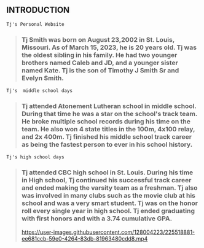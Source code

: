 ## **INTRODUCTION**
```
Tj's Personal Website
```
> ### Tj Smith was born on August 23,2002 in St. Louis, Missouri. As of March 15, 2023, he is 20 years old. Tj was the oldest sibling in his family. He had two younger brothers named Caleb and JD, and a younger sister named Kate. Tj is the son of Timothy J Smith Sr and Evelyn Smith.
 ```
Tj's  middle school days
```
> ### Tj attended Atonement Lutheran school in middle school. During that time he was a star on the school's track team. He broke multiple school records during his time on the team. He also won 4 state titles in the 100m, 4x100 relay, and 2x 400m. Tj finished his middle school track career as being the fastest person to ever in his school history.
```
Tj's high school days
```
> ### Tj attended CBC high school in St. Louis. During his time in High school, Tj continued his successful track career and ended making the varsity team as a freshman. Tj also was involved in many clubs such as the movie club at his school and was a very smart student. Tj was on the honor roll every single year in high school. Tj ended graduating with first honors and with a 3.74 cumulative GPA.
> https://user-images.githubusercontent.com/128004223/225518881-ee681ccb-59e0-4264-83db-81963480cdd8.mp4
